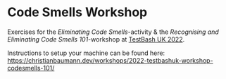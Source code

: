 # Code Smells Workshop

Exercises for the _Eliminating Code Smells_-activity & the _Recognising and Eliminating Code Smells 101_-workshop at [TestBash UK 2022](https://www.ministryoftesting.com/events/testbash-uk).  

Instructions to setup your machine can be found here: https://christianbaumann.dev/workshops/2022-testbashuk-workshop-codesmells-101/
